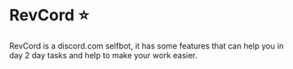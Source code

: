 # RevCord ⭐
RevCord is a discord.com selfbot, it has some features that can help you in day 2 day tasks and help to make your work easier.
